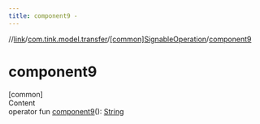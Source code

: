 ```yaml
---
title: component9 -
---
```

//[link](../../index.md)/[com.tink.model.transfer](../index.md)/[[common]SignableOperation](index.md)/[component9](component9.md)



# component9  
[common]  
Content  
operator fun [component9](component9.md)(): [String](https://kotlinlang.org/api/latest/jvm/stdlib/kotlin/-string/index.html)  



